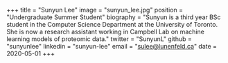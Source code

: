 +++
title = "Sunyun Lee"
image = "sunyun_lee.jpg"
position = "Undergraduate Summer Student"
biography = "Sunyun is a third year BSc student in the Computer Science Department at the University of Toronto. She is now a research assistant working in Campbell Lab on machine learning models of proteomic data."
twitter = "SunyunL"
github = "sunyunlee"
linkedin = "sunyun-lee"
email = "sulee@lunenfeld.ca"
date = 2020-05-01
+++